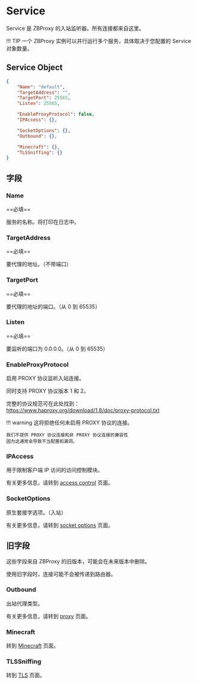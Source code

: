 # Service

Service 是 ZBProxy 的入站监听器。所有连接都来自这里。

!!! TIP
    一个 ZBProxy 实例可以并行运行多个服务，具体取决于您配置的 Service 对象数量。

## Service Object

```json
{
    "Name": "default",
    "TargetAddress": "",
    "TargetPort": 25565,
    "Listen": 25565,

    "EnableProxyProtocol": false,
    "IPAccess": {},

    "SocketOptions": {},
    "Outbound": {},

    "Minecraft": {},
    "TLSSniffing": {}
}
```

## 字段

### Name

==必填==

服务的名称。将打印在日志中。

### TargetAddress

==必填==

要代理的地址。（不带端口）

### TargetPort

==必填==

要代理的地址的端口。（从 0 到 65535）

### Listen

==必填==

要监听的端口为 0.0.0.0。（从 0 到 65535）

### EnableProxyProtocol

启用 PROXY 协议监听入站连接。

同时支持 PROXY 协议版本 1 和 2。

完整的协议规范可在此处找到： https://www.haproxy.org/download/1.8/doc/proxy-protocol.txt

!!! warning
    这将拒绝任何未启用 PROXY 协议的连接。

    我们不提供 PROXY 协议连接和非 PROXY 协议连接的兼容性
    因为这通常会导致不当配置和漏洞。

### IPAccess

用于限制客户端 IP 访问的访问控制模块。

有关更多信息，请转到 [access control](shared/access_control.md) 页面。

### SocketOptions

原生套接字选项。（入站）

有关更多信息，请转到 [socket options](shared/socket_options.md) 页面。

## 旧字段

这些字段来自 ZBProxy 的旧版本，可能会在未来版本中删除。

使用旧字段时，连接可能不会被传递到路由器。

### Outbound

出站代理类型。

有关更多信息，请转到 [proxy](shared/proxy.md) 页面。

### Minecraft

转到 [Minecraft](protocol/minecraft.md) 页面。

### TLSSniffing

转到 [TLS](protocol/tls.md) 页面。
